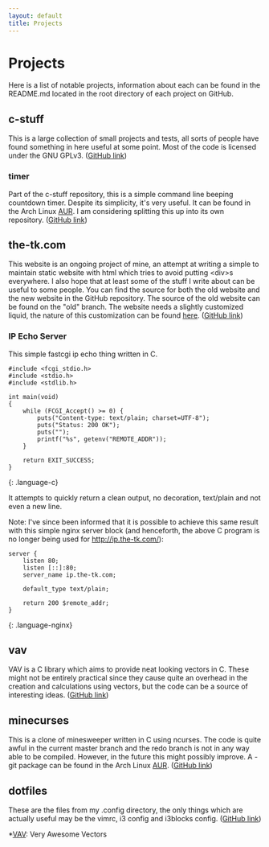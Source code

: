 ```yaml
---
layout: default
title: Projects
---
```

# Projects
Here is a list of notable projects, information about each can be found in the
README.md located in the root directory of each project on GitHub.

## c-stuff
This is a large collection of small projects and tests, all sorts of people have
found something in here useful at some point. Most of the code is licensed under
the GNU GPLv3.
([GitHub link][c-stuff])

### timer
Part of the c-stuff repository, this is a simple command line beeping countdown
timer. Despite its simplicity, it's very useful. It can be found in the Arch
Linux [AUR][timer-aur]. I am considering splitting this up into its own
repository. ([GitHub link][timer])

## the-tk.com
This website is an ongoing project of mine, an attempt at writing a simple to
maintain static website with html which tries to avoid putting \<div>s
everywhere. I also hope that at least some of the stuff I write about can be
useful to some people. You can find the source for both the old website and the
new website in the GitHub repository. The source of the old website can be found
on the "old" branch. The website needs a slightly customized liquid, the nature
of this customization can be found [here][liquid-patch]. ([GitHub link][the-tk])

### IP Echo Server
This simple fastcgi ip echo thing written in C.

~~~
#include <fcgi_stdio.h>
#include <stdio.h>
#include <stdlib.h>

int main(void)
{
	while (FCGI_Accept() >= 0) {
		puts("Content-type: text/plain; charset=UTF-8");
		puts("Status: 200 OK");
		puts("");
		printf("%s", getenv("REMOTE_ADDR"));
	}

	return EXIT_SUCCESS;
}
~~~
{: .language-c}

It attempts to quickly return a clean output, no decoration, text/plain and not
even a new line.

Note: I've since been informed that it is possible to achieve this same result
with this simple nginx server block (and henceforth, the above C program is no
longer being used for <http://ip.the-tk.com/>):

~~~
server {
	listen 80;
	listen [::]:80;
	server_name ip.the-tk.com;

	default_type text/plain;

	return 200 $remote_addr;
}
~~~
{: .language-nginx}

## vav
VAV is a C library which aims to provide neat looking vectors in C. These might
not be entirely practical since they cause quite an overhead in the creation and
calculations using vectors, but the code can be a source of interesting ideas.
([GitHub link][vav])

## minecurses
This is a clone of minesweeper written in C using ncurses. The code is quite
awful in the current master branch and the redo branch is not in any way able
to be compiled. However, in the future this might possibly improve. A -git
package can be found in the Arch Linux [AUR][minecurses-aur].
([GitHub link][minecurses])

## dotfiles
These are the files from my .config directory, the only things which are
actually useful may be the vimrc, i3 config and i3blocks config. ([GitHub
link][dotfiles])

*[VAV]: Very Awesome Vectors

[c-stuff]:       https://github.com/EliteTK/c-stuff "EliteTK/c-stuff · GitHub"
[timer]:         https://github.com/EliteTK/c-stuff/blob/master/timer.c "c-stuff/timer at master · EliteTK/c-stuff"
[timer-aur]:     https://aur.archlinux.org/packages/timer-git/ "timer-git"
[the-tk]:        https://github.com/EliteTK/the-tk.com/ "EliteTK/the-tk.com · GitHub"
[liquid-patch]:  https://github.com/EliteTK/liquid/tree/replace_newlines "EliteTK/liquid at replace_newlines"
[vav]:           https://github.com/EliteTK/vav/ "EliteTK/vav · GitHub"
[minecurses]:    https://github.com/EliteTK/minecurses/ "EliteTK/minecurses · GitHub"
[minecurses-aur]:https://aur.archlinux.org/packages/minecurses-git/ "minecurses-git"
[dotfiles]:      http://github.com/EliteTK/dotfiles/ "EliteTK/dotfiles · GitHub"
